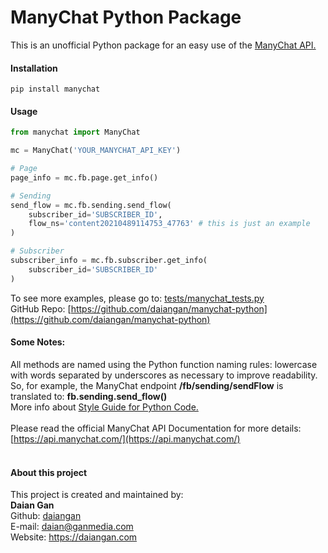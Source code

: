 # ManyChat Python Package

This is an unofficial Python package for an easy use of the [ManyChat API.](https://api.manychat.com/)

#### Installation
```text
pip install manychat
```
#### Usage
```python
from manychat import ManyChat

mc = ManyChat('YOUR_MANYCHAT_API_KEY')

# Page
page_info = mc.fb.page.get_info()

# Sending
send_flow = mc.fb.sending.send_flow(
    subscriber_id='SUBSCRIBER_ID',
    flow_ns='content20210489114753_47763' # this is just an example
)

# Subscriber
subscriber_info = mc.fb.subscriber.get_info(
    subscriber_id='SUBSCRIBER_ID'
)

```
To see more examples, please go to: [tests/manychat_tests.py](https://github.com/daiangan/manychat-python/blob/main/tests/manychat_tests.py)
<br>
GitHub Repo: [https://github.com/daiangan/manychat-python](https://github.com/daiangan/manychat-python)

#### Some Notes:
All methods are named using the Python function naming rules: lowercase with words separated by underscores as necessary to improve readability.
<br>
So, for example, the ManyChat endpoint __/fb/sending/sendFlow__ is translated to: __fb.sending.send_flow()__
<br>
More info about [Style Guide for Python Code.](https://www.python.org/dev/peps/pep-0008/#function-and-variable-names)
<br>
<br>
Please read the official ManyChat API Documentation for more details:
<br>
[https://api.manychat.com/](https://api.manychat.com/)
<br>
<br>

#### About this project

This project is created and maintained by:
<br>
__Daian Gan__<br>
Github: [daiangan](https://github.com/daiangan)<br/>
E-mail: daian@ganmedia.com<br/>
Website: https://daiangan.com<br/>
